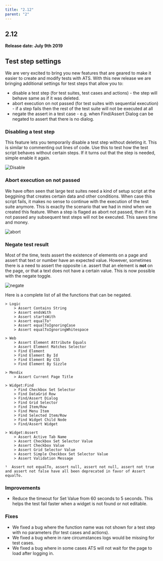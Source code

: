 ```yaml
---
title: "2.12"
parent: "2"
---
```


## 2.12

**Release date: July 9th 2019**

## Test step settings

We are very excited to bring you new features that are geared to make it easier to create and modify tests with ATS. With this new release we are bringing additional settings for test steps that allow you to:

* disable a test step (for test suites, test cases and actions) - the step will behave same as if it was deleted.
* abort execution on not passed (for test suites with sequential execution) - if a step fails then the rest of the test suite will not be executed at all
* negate the assert in a test case - e.g. when Find/Assert Dialog can be negated to assert that there is no dialog. 

### Disabling a test step

This feature lets you temporarily disable a test step without deleting it. This is similar to commenting out lines of code. Use this to test how the test script behaves without certain steps. If it turns out that the step is needed, simple enable it again.

![Disable](https://s3.us-west-2.amazonaws.com/secure.notion-static.com/619eb49a-cac1-4305-b59d-757800bb3fb5/Untitled.png?X-Amz-Algorithm=AWS4-HMAC-SHA256&X-Amz-Credential=ASIAT73L2G45FVQR2QYA%2F20190721%2Fus-west-2%2Fs3%2Faws4_request&X-Amz-Date=20190721T115008Z&X-Amz-Expires=86400&X-Amz-Security-Token=AgoJb3JpZ2luX2VjEDcaCXVzLXdlc3QtMiJGMEQCIFiNYeOxsntazHdeTmn8asFYyhM0zTejfc8T%2B6%2FJ2XHyAiAcIOULENjUfHgz7BYAmCExkve03%2BuXG1v%2Br2MlLY24gyrjAwig%2F%2F%2F%2F%2F%2F%2F%2F%2F%2F8BEAAaDDI3NDU2NzE0OTM3MCIMDgc9NIUtGYV6Gc2RKrcDOQUMzsO9sudNxGKD9LawgA216piHPMSbZTxfGCaNGEsKFitaftTYebGK2NjaVjT%2FlkArsjUofOIW%2BEiZ7oXN85XTJz40NXVV1QhzIIgIk4CoterinsnIie%2B%2FK0xDvXuQXXwFDqcnV1hP6aQnkVonDEpCzTfjErhDbKpRVOs%2B52rEoscc6MAIlBdWWZzQc2EdgwDONSzNl4syApwclMtY7ecYFeuqwKUIGCagnKdr%2FDHEZ2q2o56Kv%2BVtzZ2ONPCcUPVwdtPe6N37PJO%2FVrh%2FsMWHL7KnPP79%2FLvHaRTA8dCIKox367wA%2FJZtY7rO%2FxET6iMTvsSsba%2BRyimV%2BSmnHTDaIMpVXacCd2Bc43NIxGitaxwicKM3YG8%2BcHTfHO0rSDEoaNNRh1xEFx%2Fzuy8PfCCPCJgZ9F%2BdBXk%2FFRlwrBmdcfYLd21KKUVOa4kr%2Bd7MGRvT44VFtifdqya6SVRnT10OY7vSofSfArlaR84l5MMHOeDeQuVqFV1tlabb4mORKT5O4pTdopSZAk6UglISTNsWSTsdLgI9LOFZcz%2B9%2B8V87XiB6MJQn0g6frFEAHJYfDtI6wpzTTCtjNDpBTq1AdFjods8ylgKMGG%2ForyIDtos3gwCJa8RhheKNidna9W362iSmIyYm9kqdWKd%2Fi3OdKRLYqFfdEI%2BgWVPqpuxCSpUJPrZwzVqM5Vy08GG7D%2F32KQ%2F0WzuWpNrwig3nNNZSoUtm%2F7Psdhj%2FF86x1XWdb9oxsT%2B26R1GJV012A0L3yFOAqpUlBACKlH5wVj4ye1%2BEjJd3iRUQTZngm6jRX7ZCC7%2ByqVjsqyZBTmWtreNCIY2ge3qCQ%3D&X-Amz-Signature=bf09c6ccfa67a8aa90edab27861f750a549d7c35489ade9f15f410897ce0eae7&X-Amz-SignedHeaders=host&response-content-disposition=filename%20%3D%22Untitled.png%22)


### Abort execution on not passed

We have often seen that large test suites need a kind of setup script at the beggining that creates certain data and other conditions. When case this script fails, it makes no sense to continue with the execution of the test suite anymore. This is exaclty the scenario that we had in mind when we created this feature. When a step is flaged as abort not passed, then if it is not passed any subsequent test steps will not be executed. This saves time and money.

![abort](https://s3.us-west-2.amazonaws.com/secure.notion-static.com/1404f3b4-7c0b-4419-85a1-d292fcd47d38/Untitled.png?X-Amz-Algorithm=AWS4-HMAC-SHA256&X-Amz-Credential=ASIAT73L2G45NVEI7KMV%2F20190721%2Fus-west-2%2Fs3%2Faws4_request&X-Amz-Date=20190721T115403Z&X-Amz-Expires=86400&X-Amz-Security-Token=AgoJb3JpZ2luX2VjEDcaCXVzLXdlc3QtMiJIMEYCIQCxUZO4M9SAaUReqLLnW4Q50P0NmgHfnAtvfY8tcnq0IgIhAJsrYTfHsJNYrMfY2F4TImKchXRAHRJ4cHVKqDktoiwlKuMDCKD%2F%2F%2F%2F%2F%2F%2F%2F%2F%2FwEQABoMMjc0NTY3MTQ5MzcwIgyHgFnMeSdjVo37kEwqtwOmP7UWhlWWxasDt2F3biR7INx5tBNE9MEm7SZ0GZMe2nA%2BwIJUTNLVx87GCHKQZHrrEojO8ihQJtVWG2BCStoeEzzxSQxK3zZf%2BskBQ9bd2bOZcRc%2BPXS6tQZob%2BipzvCfKWzoiq1AMZzf%2Fv6HaMHeSgZdiTkZFaySAKZM03iYKkwNZj2Iiz279B%2FDUsgJcZYINdgv83CuU3iTpmdJAwsTSRw182D%2FYX%2BHYPnR9RdCYrUkOlkJJ04qkCjNrbuk1Nrc413mqmOk%2BpRvoob6z8Ev5H2hGXHZYjfbwi4DOEq2H48pygbK4n4z0hBMchImgwnmvieqt6LrmCrIJuplajicJ1zwPhR%2B2cIjXek%2BkSCPbzuZ3SfasHKwH8GSte3a5uPYs16lbN5hsjmwzZk6Hka8qw%2F7TNL%2B6xbOZd%2BQJMF%2F2U%2FLAzZCH3W9qc2sFW%2FxSbNUWVlOz1YLi42VDUPoqJ6JQCVbOZhvsDdU37ORllTInMsjraovtAQXEZe3uYsFmGmMe5n3JW%2BPLfATvHJXpnmr4tcJ6Azq4wDGQ7CFBRZhHLwmxZulZEYidS0IIqK68HIKOipG7CqQMIeN0OkFOrMBvMno%2BCjCZq2KzNMm4p5yg0uH8R3nOU%2FDXY9Uh4WAiVXjVND7IckaHYgjaqegzFap1rdXjT56Ynf5ERfdag7yER9mXIGEmn2rXd1EvbruHw2Aly2fBkO%2Fqfs%2Fc10GhoZK%2FrrGe6Cbyl70Rg94p3q%2BbTBTDKBgdEIFaGKch0a8Of8629PWzXWOurMkhwgLq6%2BVRUo%2FOKtryzho3wx6ig4KJ4nUOjoskPrz9sWrEBhPp%2BUFIXI%3D&X-Amz-Signature=4107686f6c5822230036e79a8d2dd6729e355283c453f557292f1ba4902f6f89&X-Amz-SignedHeaders=host&response-content-disposition=filename%20%3D%22Untitled.png%22)

### Negate test result

Most of the time, tests assert the existence of elements on a page and assert that text or number have an expected value. However, sometimes there is a need to assert the opposite i.e. assert that an element is **not** on the page, or that a text does not have a certain value. This is now possible with the negate toggle. 

![negate](https://s3.us-west-2.amazonaws.com/secure.notion-static.com/155ef4fb-3a4c-4936-b154-3a3432fef585/2019-06-17_10_33_20-ATS_-_Application_Test_Suite_-_Test_Case_Details.png?X-Amz-Algorithm=AWS4-HMAC-SHA256&X-Amz-Credential=ASIAT73L2G45GI4PYI4L%2F20190721%2Fus-west-2%2Fs3%2Faws4_request&X-Amz-Date=20190721T115723Z&X-Amz-Expires=86400&X-Amz-Security-Token=AgoJb3JpZ2luX2VjEDwaCXVzLXdlc3QtMiJHMEUCICa4XwFrknO%2B9Mt1DpMafBw4NwGabCKtSkr7cFQ342L%2FAiEA3QmO0wVoOHpiA2CJEJg0SPoDYe93Brmk%2BsCre2kY1OMq4wMIpf%2F%2F%2F%2F%2F%2F%2F%2F%2F%2FARAAGgwyNzQ1NjcxNDkzNzAiDE7SK1n89fcIhtQ9TSq3A1KVFkmR1KyydGuEIQ%2FYLVETsbAtWk7zhx4jSVNAXDyJNosCqncEhvmlMclCCVV1KsNTiP9CjTZh%2F0%2FQN%2B%2FgPJ%2BCegKCcWH4ESneTTa0dri7ngH60ohFm51sY3UxG3YchtzyyeqVIU21u5Bbf0YKHYzmN1iEtjPxlKscLwPtB%2BeJMUQ4MEH1HYcJx999DxK1f%2B9wvfHSvgDnZ0pwbAJtQw95CgCWskedPNSD%2FGRyWUnHR8F8ew4xxknsPbuW%2F3kpTUJrPz5VOlXZVZOCxfRhh6xSEsdpyes%2BtiuC9hAEm1TWer9HlpOSBPk9WqSyJZ098%2FnbTpVkaao6qgjbAUcvAU%2FJwU6xuM%2Bcq10B535aFPf8DCyVwnxfwCWWfU95ZMva%2BtVLUzyPm4N%2BCLn%2B%2F7AP1WX1Miz9dMR%2F%2FI%2FzLtYer%2F%2BM46It%2BnKGFlkEN1y8NGReklIJ%2BtZzZGMEbA4nqxlBDMZdJMuyMBQ%2B1h0QfGhBECvAAB%2FXxQZZPbKH12vQYgUyqmbtGXj%2FJcXrtMYv%2FwvY%2Bm6CEHjc8aP9zp%2FGC0haYyyWS0NpLQrfPp70p1SL%2BsAuvU3sK5yt8YMwmpjR6QU6tAGK3W%2BEWXnPMXwqGBntt0ED7ujSez3TUFbvFt5nuKIYdjjs0TRiGTsC7mh%2B0qziL6NR18X%2FUE9fH10BLvLeLzVjo1b43ruw84CYk4NETAdkaMZun1uiuii8%2BYPkIHQ06c9s8W0rXUsWGNtkYUocve7TyPvNB3aIVF%2FM2uinASIaYlhylq1VvIRO2vsRbslfpyIhjdMxo%2FDSItD%2ByJCG4z8VREu%2Bl8yKGd9Zy6k8U%2FtXh86StB8%3D&X-Amz-Signature=0313d8b80251a60f9295efd44de0ecba8ff921181973cf3714f571997af96578&X-Amz-SignedHeaders=host&response-content-disposition=filename%20%3D%222019-06-17_10_33_20-ATS_-_Application_Test_Suite_-_Test_Case_Details.png%22)

Here is a complete list of all the functions that can be negated.
```
> Logic
    > Assert Contains String
    > Assert endsWith
    > Assert startsWith
    > Assert equalTo¹
    > Assert equalToIgnoringCase
    > Assert equalToIgnoringWhitespace

> Web
    > Assert Element Attribute Equals
    > Assert Element Matches Selector
    > Find Element
    > Find Element By Id
    > Find Element By CSS
    > Find Element By Sizzle

> Mendix
    > Assert Current Page Title

> Widget:Find
    > Find Checkbox Set Selector
    > Find DataGrid Row
    > Find/Assert Dialog
    > Find Grid Selector
    > Find Item/Row
    > Find Menu Item
    > Find Selected Item/Row
    > Find Widget Child Node
    > Find/Assert Widget

> Widget:Assert
    > Assert Active Tab Name
    > Assert Checkbox Set Selector Value
    > Assert Checkbox Value
    > Assert Grid Selector Value
    > Assert Simple Checkbox Set Selector Value
    > Assert Validation Message

¹  Assert not equalTo, assert null, assert not null, assert not true and assert not false have all been deprecated in favor of Assert equalTo.
```

### Improvements

* Reduce the timeout for Set Value from 60 seconds to 5 seconds. This helps the test fail faster when a widget is not found or not editable.

### Fixes

* We fixed a bug where the function name was not shown for a test step with no parameters (for test cases and actions). 
* We fixed a bug where in rare circumstances logs would be missing for test cases.
* We fixed a bug where in some cases ATS will not wait for the page to load after logging in.
